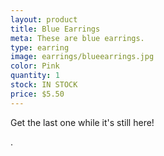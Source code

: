 ```yaml
---
layout: product
title: Blue Earrings
meta: These are blue earrings. 
type: earring
image: earrings/blueearrings.jpg
color: Pink
quantity: 1
stock: IN STOCK
price: $5.50
---
```


Get the last one while it's still here!

.